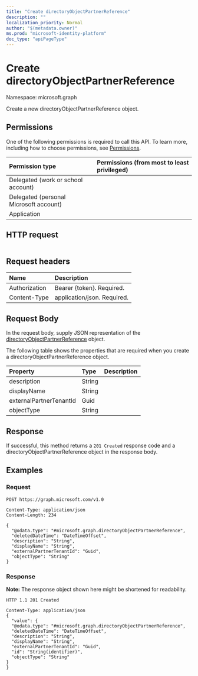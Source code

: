 ```yaml
---
title: "Create directoryObjectPartnerReference"
description: ""
localization_priority: Normal
author: "$(metadata.owner)"
ms.prod: "microsoft-identity-platform"
doc_type: "apiPageType"
---
```


# Create directoryObjectPartnerReference

Namespace: microsoft.graph

Create a new directoryObjectPartnerReference object.

## Permissions

One of the following permissions is required to call this API. To learn more, including how to choose permissions, see [Permissions](/graph/permissions-reference).

| Permission type                        | Permissions (from most to least privileged) |
| :------------------------------------- | :------------------------------------------ |
| Delegated (work or school account)     |                                             |
| Delegated (personal Microsoft account) |                                             |
| Application                            |                                             |

## HTTP request

<!-- {
  "blockType": "ignored"
}
-->

```http

```

## Request headers

| Name          | Description                 |
| :------------ | :-------------------------- |
| Authorization | Bearer {token}. Required.   |
| Content-Type  | application/json. Required. |

## Request Body

In the request body, supply JSON representation of the [directoryObjectPartnerReference](../resources/-directoryobjectpartnerreference.md) object.

<!-- Actions and Functions -->

<!-- CRUD Methods -->

The following table shows the properties that are required when you create a directoryObjectPartnerReference object.

| Property                | Type   | Description |
| :---------------------- | :----- | :---------- |
| description             | String |             |
| displayName             | String |             |
| externalPartnerTenantId | Guid   |             |
| objectType              | String |             |

## Response

If successful, this method returns a `201 Created` response code and a directoryObjectPartnerReference object in the response body.

## Examples

### Request

<!-- {
  "blockType": "request",
  "name": "create_directoryobjectpartnerreference"
}
-->

```http
POST https://graph.microsoft.com/v1.0

Content-Type: application/json
Content-Length: 234

{
  "@odata.type": "#microsoft.graph.directoryObjectPartnerReference",
  "deletedDateTime": "DateTimeOffset",
  "description": "String",
  "displayName": "String",
  "externalPartnerTenantId": "Guid",
  "objectType": "String"
}

```

### Response

**Note:** The response object shown here might be shortened for readability.

<!-- {
  "blockType": "response",
  "truncated": true,
  "@odata.type": "Microsoft.DirectoryServices.directoryObjectPartnerReference"
}
-->

```http
HTTP 1.1 201 Created

Content-Type: application/json
{
  "value": {
  "@odata.type": "#microsoft.graph.directoryObjectPartnerReference",
  "deletedDateTime": "DateTimeOffset",
  "description": "String",
  "displayName": "String",
  "externalPartnerTenantId": "Guid",
  "id": "String(identifier)",
  "objectType": "String"
}
}

```
